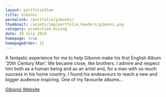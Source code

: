 ```yaml
---
layout: portfolioItem
title: Gibonni
permalink: /portfolio/gibonni/
thumbnail: /assets/img/portfolio_headers/gibonni.png
category: production_mixing
date: 20 July 2014
homepage: true
homepageOrder: 11
---
```


A fantastic experience for me to help Gibonni make his first English Album ‘20th Century Man’. We became close, like brothers. I admire and respect him both as a human being and as an artist and, for a man with so much success in his home country, I found his endeavours to reach a new and bigger audience inspiring. One of my favourite albums…

[Gibonni Website](http://gibonni.com/)